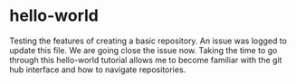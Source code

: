 # hello-world
Testing the features of creating a basic repository.
An issue was logged to update this file.  We are going close the issue now.
Taking the time to go through this hello-world tutorial allows me to become familiar with the git hub interface and how to navigate repositories.
